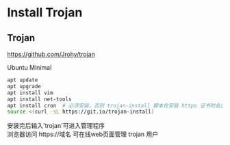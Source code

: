 # Install Trojan

## Trojan

<https://github.com/Jrohy/trojan>

Ubuntu Minimal

```bash
apt update
apt upgrade
apt install vim
apt install net-tools
apt install cron  # 必须安装，否则 trojan-install 脚本在安装 https 证书时会出错，导致证书申请会失败
source <(curl -sL https://git.io/trojan-install)
```

安装完后输入'trojan'可进入管理程序  
浏览器访问 https://域名 可在线web页面管理 trojan 用户
